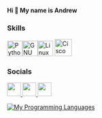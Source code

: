 <h4 class="heading-element" dir="auto">Hi 👋 My name is Andrew</h4>



<h3 class="heading-element" dir="auto">Skills</h3>







<p align="left">
<a href="https://www.python.org/" target="_blank" rel="noreferrer"><img src="https://raw.githubusercontent.com/danielcranney/readme-generator/main/public/icons/skills/python-colored.svg" width="36" height="36" alt="Python" /></a><a href="https://www.gnu.org/software/bash/" target="_blank" rel="noreferrer"><img src="https://raw.githubusercontent.com/danielcranney/readme-generator/main/public/icons/skills/gnubash.svg" width="36" height="36" alt="GNU Bash" /></a><a href="https://www.linux.org" target="_blank" rel="noreferrer"><img src="https://raw.githubusercontent.com/danielcranney/readme-generator/main/public/icons/skills/linux-colored.svg" width="36" height="36" alt="Linux" /></a>
<a href="https://www.cisco.com/" target="_blank" rel="noreferrer"><img src="https://www.svgrepo.com/show/448278/cisco.svg" width="40" height="40" alt="Cisco" /></a>


</p>
<h3 class="heading-element" dir="auto">Socials</h3>


<p align="left"> <a href="https://www.github.com/Andrew-196" target="_blank" rel="noreferrer"> <picture> <source media="(prefers-color-scheme: dark)" srcset="https://raw.githubusercontent.com/danielcranney/readme-generator/main/public/icons/socials/github-dark.svg" /> <source media="(prefers-color-scheme: light)" srcset="https://raw.githubusercontent.com/danielcranney/readme-generator/main/public/icons/socials/github.svg" /> <img src="https://raw.githubusercontent.com/danielcranney/readme-generator/main/public/icons/socials/github.svg" width="32" height="32" /> </picture> </a> 
<a href="https://vk.com/rod196" target="_blank" rel="noreferrer"> <picture> <source media="(prefers-color-scheme: dark)" srcset="https://www.svgrepo.com/show/331634/vk-v2.svg" /> <source media="(prefers-color-scheme: light)" srcset="https://www.svgrepo.com/show/331634/vk-v2.svg" /> <img src="https://www.svgrepo.com/show/331634/vk-v2.svg" width="32" height="32" /> </picture> </a>
<a href="https://t.me/Rod_196" target="_blank" rel="noreferrer"> <picture> <source media="(prefers-color-scheme: dark)" srcset="https://www.svgrepo.com/show/354443/telegram.svg" /> <source media="(prefers-color-scheme: light)" srcset="https://www.svgrepo.com/show/354443/telegram.svg" /> <img src="https://www.svgrepo.com/show/354443/telegram.svg" width="32" height="32" /> </picture> </a></p>
<a href="https://github.com/Andrew-196" align="left"><img src="https://github-readme-stats.vercel.app/api/top-langs/?username=Andrew-196&langs_count=10&title_color=0891b2&text_color=ffffff&icon_color=f97316&bg_color=1c1917&hide_border=true&locale=en&custom_title=My%20%Programming%20%Languages" alt="My Programming Languages" /></a>
